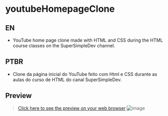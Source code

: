 # **youtubeHomepageClone**
## **EN**
* YouTube home page clone made with HTML and CSS during the HTML course classes on the SuperSimpleDev channel.

## **PTBR**
* Clone da página inicial do YouTube feito com Html e CSS durante as aulas do curso de HTML do canal SuperSimpleDev.

## **Preview**
> [Click here to see the preview on your web browser](https://samubarreto.github.io/youtubeHomepageClone/)
> ![image](https://github.com/sampbrt/youtubeHomepageClone/assets/70921394/cd2687e5-fbd6-42be-a816-48b808c1f716)

